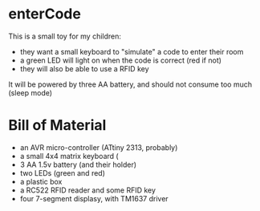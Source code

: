 # enterCode

This is a small toy for my children:
- they want a small keyboard to "simulate" a code to enter their room
- a green LED will light on when the code is correct (red if not)
- they will also be able to use a RFID key

It will be powered by three AA battery, and should not consume too much (sleep mode)

# Bill of Material
- an AVR micro-controller (ATtiny 2313, probably)
- a small 4x4 matrix keyboard (
- 3 AA 1.5v battery (and their holder)
- two LEDs (green and red)
- a plastic box
- a RC522 RFID reader and some RFID key
- four 7-segment displasy, with TM1637 driver

